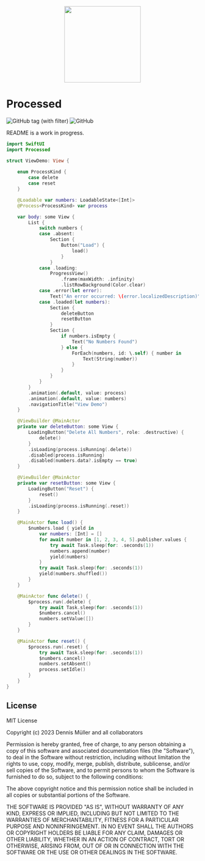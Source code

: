 <p align="center">
  <img width="200" height="200" src="https://github.com/SwiftedMind/Processed/assets/7083109/39b3e3cc-b866-4afc-8f9a-8aa5df4392ec">
</p>

# Processed

![GitHub tag (with filter)](https://img.shields.io/github/v/tag/SwiftedMind/Processed)
![GitHub](https://img.shields.io/github/license/SwiftedMind/Processed)



README is a work in progress.

```swift
import SwiftUI
import Processed

struct ViewDemo: View {
    
    enum ProcessKind {
        case delete
        case reset
    }

    @Loadable var numbers: LoadableState<[Int]>
    @Process<ProcessKind> var process

    var body: some View {
        List {
            switch numbers {
            case .absent:
                Section {
                    Button("Load") {
                        load()
                    }
                }
            case .loading:
                ProgressView()
                    .frame(maxWidth: .infinity)
                    .listRowBackground(Color.clear)
            case .error(let error):
                Text("An error occurred: \(error.localizedDescription)")
            case .loaded(let numbers):
                Section {
                    deleteButton
                    resetButton
                }
                Section {
                    if numbers.isEmpty {
                        Text("No Numbers Found")
                    } else {
                        ForEach(numbers, id: \.self) { number in
                            Text(String(number))
                        }
                    }
                }
            }
        }
        .animation(.default, value: process)
        .animation(.default, value: numbers)
        .navigationTitle("View Demo")
    }

    @ViewBuilder @MainActor
    private var deleteButton: some View {
        LoadingButton("Delete All Numbers", role: .destructive) {
            delete()
        }
        .isLoading(process.isRunning(.delete))
        .disabled(process.isRunning)
        .disabled(numbers.data?.isEmpty == true)
    }

    @ViewBuilder @MainActor
    private var resetButton: some View {
        LoadingButton("Reset") {
            reset()
        }
        .isLoading(process.isRunning(.reset))
    }

    @MainActor func load() {
        $numbers.load { yield in
            var numbers: [Int] = []
            for await number in [1, 2, 3, 4, 5].publisher.values {
                try await Task.sleep(for: .seconds(1))
                numbers.append(number)
                yield(numbers)
            }
            try await Task.sleep(for: .seconds(1))
            yield(numbers.shuffled())
        }
    }

    @MainActor func delete() {
        $process.run(.delete) {
            try await Task.sleep(for: .seconds(1))
            $numbers.cancel()
            numbers.setValue([])
        }
    }

    @MainActor func reset() {
        $process.run(.reset) {
            try await Task.sleep(for: .seconds(1))
            $numbers.cancel()
            numbers.setAbsent()
            process.setIdle()
        }
    }
}
```

## License

MIT License

Copyright (c) 2023 Dennis Müller and all collaborators

Permission is hereby granted, free of charge, to any person obtaining a copy
of this software and associated documentation files (the "Software"), to deal
in the Software without restriction, including without limitation the rights
to use, copy, modify, merge, publish, distribute, sublicense, and/or sell
copies of the Software, and to permit persons to whom the Software is
furnished to do so, subject to the following conditions:

The above copyright notice and this permission notice shall be included in all
copies or substantial portions of the Software.

THE SOFTWARE IS PROVIDED "AS IS", WITHOUT WARRANTY OF ANY KIND, EXPRESS OR
IMPLIED, INCLUDING BUT NOT LIMITED TO THE WARRANTIES OF MERCHANTABILITY,
FITNESS FOR A PARTICULAR PURPOSE AND NONINFRINGEMENT. IN NO EVENT SHALL THE
AUTHORS OR COPYRIGHT HOLDERS BE LIABLE FOR ANY CLAIM, DAMAGES OR OTHER
LIABILITY, WHETHER IN AN ACTION OF CONTRACT, TORT OR OTHERWISE, ARISING FROM,
OUT OF OR IN CONNECTION WITH THE SOFTWARE OR THE USE OR OTHER DEALINGS IN THE
SOFTWARE.
